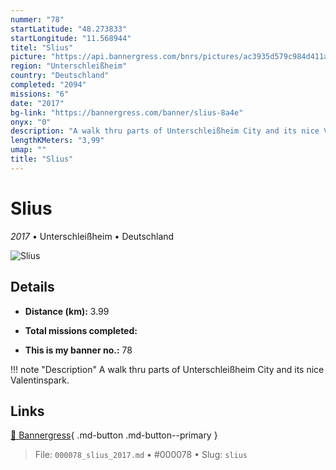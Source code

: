 ```yaml
---
nummer: "78"
startLatitude: "48.273833"
startLongitude: "11.568944"
titel: "Slius"
picture: "https://api.bannergress.com/bnrs/pictures/ac3935d579c984d411a595e7076e1a83"
region: "Unterschleißheim"
country: "Deutschland"
completed: "2094"
missions: "6"
date: "2017"
bg-link: "https://bannergress.com/banner/slius-8a4e"
onyx: "0"
description: "A walk thru parts of Unterschleißheim City and its nice Valentinspark."
lengthKMeters: "3,99"
umap: ""
title: "Slius"
---
```

# Slius

*2017* • Unterschleißheim • Deutschland

![Slius](https://api.bannergress.com/bnrs/pictures/ac3935d579c984d411a595e7076e1a83)

## Details
- **Distance (km):** 3.99

- **Total missions completed:** 
- **This is my banner no.:** 78


!!! note "Description"
    A walk thru parts of Unterschleißheim City and its nice Valentinspark.



## Links
[🔗 Bannergress](https://bannergress.com/banner/slius-8a4e){ .md-button .md-button--primary }



> File: `000078_slius_2017.md` • #000078 • Slug: `slius`
